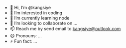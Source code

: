 - 👋 Hi, I’m @kangsiye
- 👀 I’m interested in coding
- 🌱 I’m currently learning node
- 💞️ I’m looking to collaborate on ...
- 📫 Reach me by send email to kangsiye@outlook.com
- 😄 Pronouns: ...
- ⚡ Fun fact: ...

<!---
kangsiye/kangsiye is a ✨ special ✨ repository because its `README.md` (this file) appears on your GitHub profile.
You can click the Preview link to take a look at your changes.
--->
